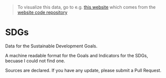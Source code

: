 > To visualize this data, go to e.g. [this website](http://sdg-data.github.io/web/) which comes from the [website code repository](https://github.com/SDG-data/web) 

# SDGs
Data for the Sustainable Development Goals.

A machine readable format for the Goals and Indicators for the SDGs, becuase I could not find one.

Sources are declared. If you have any update, please submit a Pull Request.


